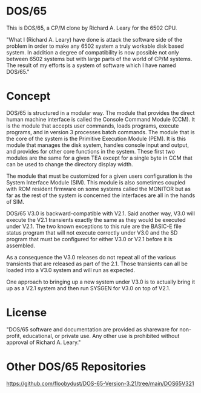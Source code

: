 # DOS/65
This is DOS/65, a CP/M clone by Richard A. Leary for the 6502 CPU.

"What I (Richard A. Leary) have done is attack the software side of the problem in order to make any 6502 system a truly workable disk based system. In addition a degree of compatibility is now possible not only between 6502 systems but with large parts of the world of CP/M systems. The result of my efforts is a system of software which I have named DOS/65."

# Concept
DOS/65 is structured in a modular way. The module that provides the direct human machine interface is called the Console Command Module (CCM). It is the module that accepts user commands, loads programs, execute programs, and in version 3 processes batch commands. The module that is the core of the system is the Primitive Execution Module (PEM). It is this module that manages the disk system, handles console input and output, and provides for other core functions in the system. These first two modules are the same for a given TEA except for a single byte in CCM that can be used to change the directory display width.

The module that must be customized for a given users configuration is the System Interface Module (SIM). This module is also sometimes coupled with ROM resident firmware on some systems called the MONITOR but as far as the rest of the system is concerned the interfaces are all in the hands of SIM.

DOS/65 V3.0 is backward-compatible with V2.1. Said another way, V3.0 will execute the V2.1 transients exactly the same as they would be executed under V2.1. The two known exceptions to this rule are the BASIC-E file status program that will not execute correctly under V3.0 and the SD program that must be configured for either V3.0 or V2.1 before it is assembled.

As a consequence the V3.0 releases do not repeat all of the various transients that are released as part of the 2.1. Those transients can all be loaded into a V3.0 system and will run as expected.

One approach to bringing up a new system under V3.0 is to actually bring it up as a V2.1 system and then run SYSGEN for V3.0 on top of V2.1.

# License
"DOS/65 software and documentation are provided as shareware for non-profit, educational, or private use. Any other use is prohibited without approval of Richard A. Leary."

# Other DOS/65 Repositories
https://github.com/floobydust/DOS-65-Version-3.21/tree/main/DOS65V321